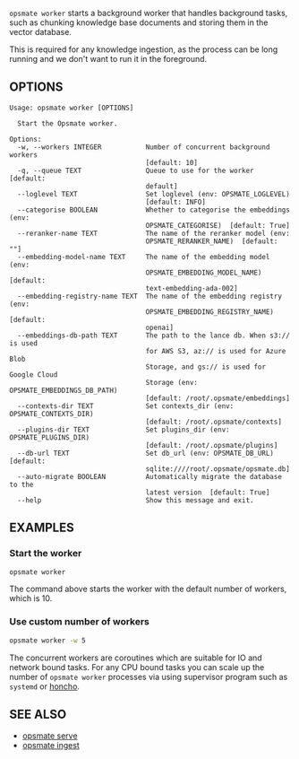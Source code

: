 `opsmate worker` starts a background worker that handles background tasks, such as chunking knowledge base documents and storing them in the vector database.

This is required for any knowledge ingestion, as the process can be long running and we don't want to run it in the foreground.

## OPTIONS

```
Usage: opsmate worker [OPTIONS]

  Start the Opsmate worker.

Options:
  -w, --workers INTEGER           Number of concurrent background workers
                                  [default: 10]
  -q, --queue TEXT                Queue to use for the worker  [default:
                                  default]
  --loglevel TEXT                 Set loglevel (env: OPSMATE_LOGLEVEL)
                                  [default: INFO]
  --categorise BOOLEAN            Whether to categorise the embeddings (env:
                                  OPSMATE_CATEGORISE)  [default: True]
  --reranker-name TEXT            The name of the reranker model (env:
                                  OPSMATE_RERANKER_NAME)  [default: ""]
  --embedding-model-name TEXT     The name of the embedding model (env:
                                  OPSMATE_EMBEDDING_MODEL_NAME)  [default:
                                  text-embedding-ada-002]
  --embedding-registry-name TEXT  The name of the embedding registry (env:
                                  OPSMATE_EMBEDDING_REGISTRY_NAME)  [default:
                                  openai]
  --embeddings-db-path TEXT       The path to the lance db. When s3:// is used
                                  for AWS S3, az:// is used for Azure Blob
                                  Storage, and gs:// is used for Google Cloud
                                  Storage (env: OPSMATE_EMBEDDINGS_DB_PATH)
                                  [default: /root/.opsmate/embeddings]
  --contexts-dir TEXT             Set contexts_dir (env: OPSMATE_CONTEXTS_DIR)
                                  [default: /root/.opsmate/contexts]
  --plugins-dir TEXT              Set plugins_dir (env: OPSMATE_PLUGINS_DIR)
                                  [default: /root/.opsmate/plugins]
  --db-url TEXT                   Set db_url (env: OPSMATE_DB_URL)  [default:
                                  sqlite:////root/.opsmate/opsmate.db]
  --auto-migrate BOOLEAN          Automatically migrate the database to the
                                  latest version  [default: True]
  --help                          Show this message and exit.
```

## EXAMPLES

### Start the worker

```bash
opsmate worker
```

The command above starts the worker with the default number of workers, which is 10.

### Use custom number of workers

```bash
opsmate worker -w 5
```

The concurrent workers are coroutines which are suitable for IO and network bound tasks.
For any CPU bound tasks you can scale up the number of `opsmate worker` processes via using supervisor program such as `systemd` or [honcho](https://honcho.readthedocs.io/en/latest/).


## SEE ALSO

- [opsmate serve](./serve.md)
- [opsmate ingest](./ingest.md)
